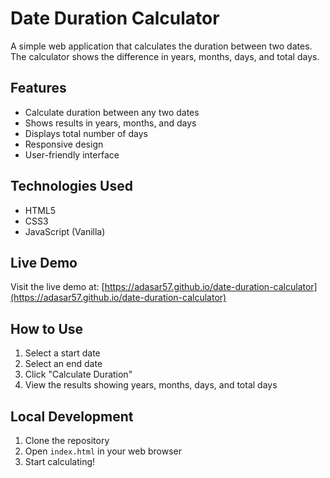 # Date Duration Calculator

A simple web application that calculates the duration between two dates. The calculator shows the difference in years, months, days, and total days.

## Features
- Calculate duration between any two dates
- Shows results in years, months, and days
- Displays total number of days
- Responsive design
- User-friendly interface

## Technologies Used
- HTML5
- CSS3
- JavaScript (Vanilla)

## Live Demo
Visit the live demo at: [https://adasar57.github.io/date-duration-calculator](https://adasar57.github.io/date-duration-calculator)

## How to Use
1. Select a start date
2. Select an end date
3. Click "Calculate Duration"
4. View the results showing years, months, days, and total days

## Local Development
1. Clone the repository
2. Open `index.html` in your web browser
3. Start calculating! 